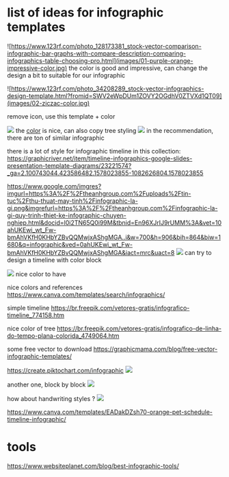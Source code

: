 # list of ideas for infographic templates

![https://www.123rf.com/photo_128173381_stock-vector-comparison-infographic-bar-graphs-with-compare-description-comparing-infographics-table-choosing-pro.html](images/01-purple-orange-impressive-color.jpg)
the color is good and impressive, can change the design a bit to suitable for our infographic

![https://www.123rf.com/photo_34208289_stock-vector-infographics-design-template.html?fromid=SWV2eWpDUm1ZOVY2OGdhV0ZTVXd1QT09](images/02-ziczac-color.jpg)

remove icon, use this template + color

![](images/03-color--style.jpg)
the [color](https://www.123rf.com/photo_33135556_stock-vector-timeline-infographics-design-template-with-numbers.html?fromid=SWV2eWpDUm1ZOVY2OGdhV0ZTVXd1QT09) is nice, can also copy tree styling
![](images/03-01-recommendation-section--similar-styles.png)
in the recommendation, there are ton of similar infographic

there is a lot of style for infographic timeline in this collection:
https://graphicriver.net/item/timeline-infographics-google-slides-presentation-template-diagrams/23221574?_ga=2.100743044.423586482.1578023855-1082626804.1578023855


https://www.google.com/imgres?imgurl=https%3A%2F%2Ftheanhgroup.com%2Fuploads%2Ftin-tuc%2Fthu-thuat-may-tinh%2Finfographic-la-gi.png&imgrefurl=https%3A%2F%2Ftheanhgroup.com%2Finfographic-la-gi-quy-trinh-thiet-ke-infographic-chuyen-nghiep.html&docid=l0i2TN65Q0i99M&tbnid=En96XJrIJ9rUMM%3A&vet=10ahUKEwi_wt_Fw-bmAhVKfH0KHbYZBvQQMwjxAShgMGA..i&w=700&h=906&bih=864&biw=1680&q=infographic&ved=0ahUKEwi_wt_Fw-bmAhVKfH0KHbYZBvQQMwjxAShgMGA&iact=mrc&uact=8
![](images/04-interesting-color-block.png)
can try to design a timeline with color block

![](images/05-nice-color.jpg)
nice color to have

nice colors and references https://www.canva.com/templates/search/infographics/

simple timeline https://br.freepik.com/vetores-gratis/infografico-timeline_774158.htm

nice color of tree https://br.freepik.com/vetores-gratis/infografico-de-linha-do-tempo-plana-colorida_4749064.htm

some free vector to download https://graphicmama.com/blog/free-vector-infographic-templates/

https://create.piktochart.com/infographic
![](images/06-piktochart-glacia.jpg)

another one, block by block
![](images/06-01-piktochart-walk.jpg)

how about handwriting styles ?
![](images/06-01-piktochart-hand-writing-style.jpg)

https://www.canva.com/templates/EADakDZsh70-orange-pet-schedule-timeline-infographic/

# tools 
https://www.websiteplanet.com/blog/best-infographic-tools/